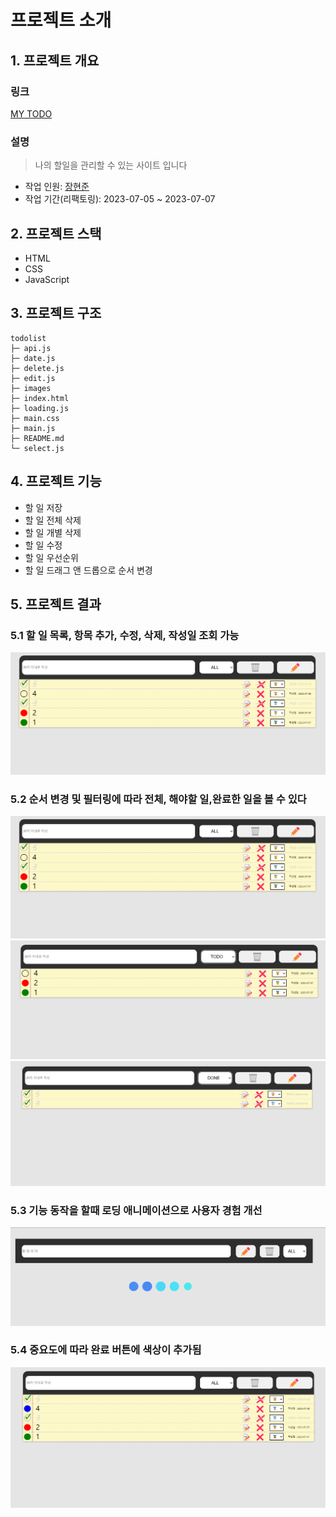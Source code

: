 # 프로젝트 소개
## 1. 프로젝트 개요
### 링크
[MY TODO](https://zesty-croquembouche-345c5a.netlify.app/)

### 설명
> 나의 할일을 관리할 수 있는 사이트 입니다

- 작업 인원: [장현준](https://github.com/hyeon17)
- 작업 기간(리팩토링): 2023-07-05 ~ 2023-07-07

## 2. 프로젝트 스택
- HTML
- CSS
- JavaScript

## 3. 프로젝트 구조
```
todolist
├─ api.js
├─ date.js
├─ delete.js
├─ edit.js
├─ images
├─ index.html
├─ loading.js
├─ main.css
├─ main.js
├─ README.md
└─ select.js
```
## 4. 프로젝트 기능
- 할 일 저장
- 할 일 전체 삭제
- 할 일 개별 삭제
- 할 일 수정
- 할 일 우선순위
- 할 일 드래그 앤 드롭으로 순서 변경
## 5. 프로젝트 결과
### 5.1 할 일 목록, 항목 추가, 수정, 삭제, 작성일 조회 가능
![](/images/main.png)

### 5.2 순서 변경 및 필터링에 따라 전체, 해야할 일,완료한 일을 볼 수 있다
![](/images/main.png)
![](/images/3.png)
![](/images/4.png)

### 5.3 기능 동작을 할때 로딩 애니메이션으로 사용자 경험 개선
![](/images/5.png)

### 5.4 중요도에 따라 완료 버튼에 색상이 추가됨
![](/images/1.png)